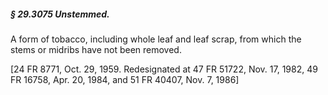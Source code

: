 ##### § 29.3075 Unstemmed. #####

A form of tobacco, including whole leaf and leaf scrap, from which the stems or midribs have not been removed.

[24 FR 8771, Oct. 29, 1959. Redesignated at 47 FR 51722, Nov. 17, 1982, 49 FR 16758, Apr. 20, 1984, and 51 FR 40407, Nov. 7, 1986]
